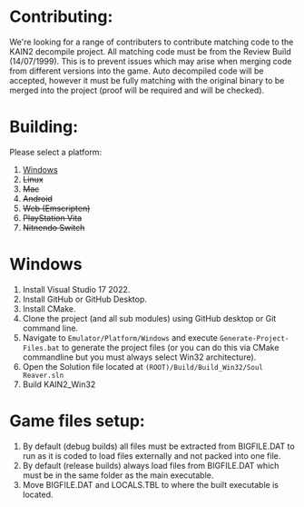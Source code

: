 # Contributing:

We're looking for a range of contributers to contribute matching code to the KAIN2 decompile project. All matching code must be from the Review Build (14/07/1999).
This is to prevent issues which may arise when merging code from different versions into the game. Auto decompiled code will be accepted, however it must be fully
matching with the original binary to be merged into the project (proof will be required and will be checked).

# Building:

Please select a platform:
  1. [Windows](#Windows)
  2. ~~Linux~~
  3. ~~Mac~~
  4. ~~Android~~
  5. ~~Web (Emscripten)~~
  6. ~~PlayStation Vita~~
  7. ~~Nitnendo Switch~~

# Windows
  1. Install Visual Studio 17 2022.
  2. Install GitHub or GitHub Desktop.
  3. Install CMake.
  4. Clone the project (and all sub modules) using GitHub desktop or Git command line.
  5. Navigate to `Emulator/Platform/Windows` and execute `Generate-Project-Files.bat` to generate the project files (or you can do this via CMake commandline but you must always select Win32 architecture).
  6. Open the Solution file located at `(ROOT)/Build/Build_Win32/Soul Reaver.sln`
  7. Build KAIN2_Win32

# Game files setup:
  1. By default (debug builds) all files must be extracted from BIGFILE.DAT to run as it is coded to load files externally and not packed into one file.
  2. By default (release builds) always load files from BIGFILE.DAT which must be in the same folder as the main executable.
  3. Move BIGFILE.DAT and LOCALS.TBL to where the built executable is located.
